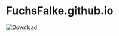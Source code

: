 # FuchsFalke.github.io

![Download](https://user-images.githubusercontent.com/72512011/95650144-e6247380-0ae1-11eb-9125-b7690d7c6b48.png)

